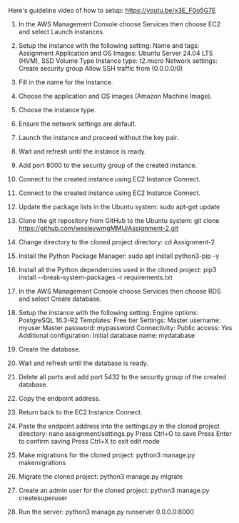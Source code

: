 Here's guideline video of how to setup: https://youtu.be/x3E_F0o5G7E 

1.  In the AWS Management Console choose Services then choose EC2 and select Launch instances.

2. Setup the instance with the following setting:
  Name and tags: 
    Assignment
  Application and OS Images: 
    Ubuntu Server 24.04 LTS (HVM), SSD Volume Type
  Instance type: 
    t2.micro
  Network settings: 
    Create security group
    Allow SSH traffic from (0.0.0.0/0)

3. Fill in the name for the instance.

4. Choose the application and OS images (Amazon Machine Image).

5. Choose the instance type.

6. Ensure the network settings are default.

7. Launch the instance and proceed without the key pair.

8. Wait and refresh until the instance is ready.

9. Add port 8000 to the security group of the created instance.

10. Connect to the created instance using EC2 Instance Connect.

11. Connect to the created instance using EC2 Instance Connect.
    
13. Update the package lists in the Ubuntu system: sudo apt-get update
    
14. Clone the git repository from GitHub to the Ubuntu system: git clone https://github.com/wesleywmgMMU/Assignment-2.git
    
15. Change directory to the cloned project directory: cd Assignment-2

16. Install the Python Package Manager: sudo apt install python3-pip -y

17. Install all the Python dependencies used in the cloned project: pip3 install --break-system-packages -r requirements.txt

18. In the AWS Management Console choose Services then choose RDS and select Create database.

19. Setup the instance with the following setting:
  Engine options:
    PostgreSQL 16.3-R2
  Templates:
    Free tier
  Settings:
    Master username: myuser
    Master password: mypassword
  Connectivity:
    Public access: Yes
  Additional configuration:
    Initial database name: mydatabase

20. Create the database.

21. Wait and refresh until the database is ready.

22. Delete all ports and add port 5432 to the security group of the created database.

23. Copy the endpoint address.

24. Return back to the EC2 Instance Connect.

25. Paste the endpoint address into the settings.py in the cloned project directory: nano assignment/settings.py
  Press Ctrl+O to save
  Press Enter to confirm saving
  Press Ctrl+X to exit edit mode

26. Make migrations for the cloned project: python3 manage.py makemigrations

27. Migrate the cloned project: python3 manage.py migrate

28. Create an admin user for the cloned project: python3 manage.py createsuperuser

29. Run the server: python3 manage.py runserver 0.0.0.0:8000
